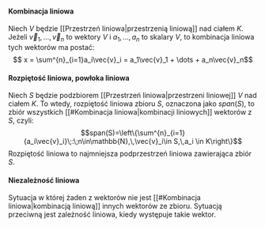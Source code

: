 #### Kombinacja liniowa
Niech $V$ będzie [[Przestrzeń liniowa|przestrzenią liniową]] nad ciałem $K$. Jeżeli $\vec{v}_1,\dots,\vec{v}_n$ to wektory $V$ i $a_1,\dots,a_n$ to skalary $V$, to kombinacja liniowa tych wektorów ma postać: $$ x = \sum^{n}_{i=1}a_i\vec{v}_i = a_1\vec{v}_1 + \dots + a_n\vec{v}_n$$
#### Rozpiętość liniowa, powłoka liniowa
Niech $S$ będzie podzbiorem [[Przestrzeń liniowa|przestrzeni liniowej]] $V$ nad ciałem $K$. To wtedy, rozpiętość liniowa zbioru $S$, oznaczona jako $span(S)$, to zbiór wszystkich [[#Kombinacja liniowa|kombinacji liniowych]] wektorów z $S$, czyli:$$span(S)=\left\{\sum^{n}_{i=1}{a_i\vec{v}_i}\;:\;n\in\mathbb{N},\,\vec{v}_i\in S,\,a_i \in K\right\}$$Rozpiętość liniowa to najmniejsza podprzestrzeń liniowa zawierająca zbiór $S$.
#### Niezależność liniowa
Sytuacja w której żaden z wektorów nie jest [[#Kombinacja liniowa|kombinacją liniową]] innych wektorów ze zbioru. 
Sytuacją przeciwną jest zależność liniowa, kiedy występuje takie wektor.